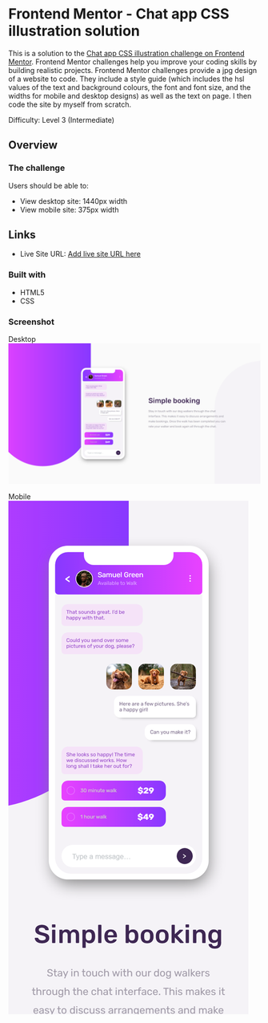 # Frontend Mentor - Chat app CSS illustration solution

This is a solution to the [Chat app CSS illustration challenge on Frontend Mentor](https://www.frontendmentor.io/challenges/chat-app-css-illustration-O5auMkFqY). Frontend Mentor challenges help you improve your coding skills by building realistic projects. 
Frontend Mentor challenges provide a jpg design of a website to code. They include a style guide (which includes the hsl values of the text and background colours, the font and font size, and the widths for mobile and desktop designs) as well as the text on page. 
I then code the site by myself from scratch. 

Difficulty: Level 3 (Intermediate)

## Overview

### The challenge

Users should be able to:

- View desktop site: 1440px width 
- View mobile site: 375px width 

## Links 

- Live Site URL: [Add live site URL here](https://your-live-site-url.com)

### Built with
- HTML5 
- CSS 

### Screenshot

Desktop 
![Desktop Screen](./screenshots/desktop-screenshot-1440x800.png)

Mobile 
![Mobile Screen](./screenshots/mobile-screenshot-375x800.png)
